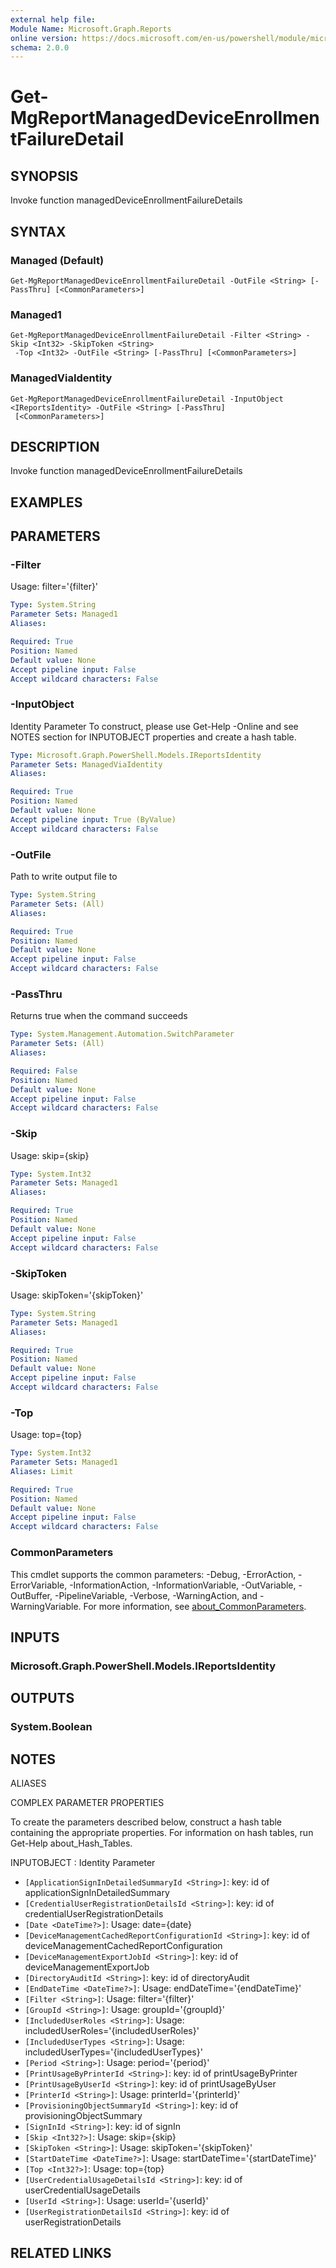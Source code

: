 ```yaml
---
external help file:
Module Name: Microsoft.Graph.Reports
online version: https://docs.microsoft.com/en-us/powershell/module/microsoft.graph.reports/get-mgreportmanageddeviceenrollmentfailuredetail
schema: 2.0.0
---
```


# Get-MgReportManagedDeviceEnrollmentFailureDetail

## SYNOPSIS
Invoke function managedDeviceEnrollmentFailureDetails

## SYNTAX

### Managed (Default)
```
Get-MgReportManagedDeviceEnrollmentFailureDetail -OutFile <String> [-PassThru] [<CommonParameters>]
```

### Managed1
```
Get-MgReportManagedDeviceEnrollmentFailureDetail -Filter <String> -Skip <Int32> -SkipToken <String>
 -Top <Int32> -OutFile <String> [-PassThru] [<CommonParameters>]
```

### ManagedViaIdentity
```
Get-MgReportManagedDeviceEnrollmentFailureDetail -InputObject <IReportsIdentity> -OutFile <String> [-PassThru]
 [<CommonParameters>]
```

## DESCRIPTION
Invoke function managedDeviceEnrollmentFailureDetails

## EXAMPLES

## PARAMETERS

### -Filter
Usage: filter='{filter}'

```yaml
Type: System.String
Parameter Sets: Managed1
Aliases:

Required: True
Position: Named
Default value: None
Accept pipeline input: False
Accept wildcard characters: False
```

### -InputObject
Identity Parameter
To construct, please use Get-Help -Online and see NOTES section for INPUTOBJECT properties and create a hash table.

```yaml
Type: Microsoft.Graph.PowerShell.Models.IReportsIdentity
Parameter Sets: ManagedViaIdentity
Aliases:

Required: True
Position: Named
Default value: None
Accept pipeline input: True (ByValue)
Accept wildcard characters: False
```

### -OutFile
Path to write output file to

```yaml
Type: System.String
Parameter Sets: (All)
Aliases:

Required: True
Position: Named
Default value: None
Accept pipeline input: False
Accept wildcard characters: False
```

### -PassThru
Returns true when the command succeeds

```yaml
Type: System.Management.Automation.SwitchParameter
Parameter Sets: (All)
Aliases:

Required: False
Position: Named
Default value: None
Accept pipeline input: False
Accept wildcard characters: False
```

### -Skip
Usage: skip={skip}

```yaml
Type: System.Int32
Parameter Sets: Managed1
Aliases:

Required: True
Position: Named
Default value: None
Accept pipeline input: False
Accept wildcard characters: False
```

### -SkipToken
Usage: skipToken='{skipToken}'

```yaml
Type: System.String
Parameter Sets: Managed1
Aliases:

Required: True
Position: Named
Default value: None
Accept pipeline input: False
Accept wildcard characters: False
```

### -Top
Usage: top={top}

```yaml
Type: System.Int32
Parameter Sets: Managed1
Aliases: Limit

Required: True
Position: Named
Default value: None
Accept pipeline input: False
Accept wildcard characters: False
```

### CommonParameters
This cmdlet supports the common parameters: -Debug, -ErrorAction, -ErrorVariable, -InformationAction, -InformationVariable, -OutVariable, -OutBuffer, -PipelineVariable, -Verbose, -WarningAction, and -WarningVariable. For more information, see [about_CommonParameters](http://go.microsoft.com/fwlink/?LinkID=113216).

## INPUTS

### Microsoft.Graph.PowerShell.Models.IReportsIdentity

## OUTPUTS

### System.Boolean

## NOTES

ALIASES

COMPLEX PARAMETER PROPERTIES

To create the parameters described below, construct a hash table containing the appropriate properties. For information on hash tables, run Get-Help about_Hash_Tables.


INPUTOBJECT <IReportsIdentity>: Identity Parameter
  - `[ApplicationSignInDetailedSummaryId <String>]`: key: id of applicationSignInDetailedSummary
  - `[CredentialUserRegistrationDetailsId <String>]`: key: id of credentialUserRegistrationDetails
  - `[Date <DateTime?>]`: Usage: date={date}
  - `[DeviceManagementCachedReportConfigurationId <String>]`: key: id of deviceManagementCachedReportConfiguration
  - `[DeviceManagementExportJobId <String>]`: key: id of deviceManagementExportJob
  - `[DirectoryAuditId <String>]`: key: id of directoryAudit
  - `[EndDateTime <DateTime?>]`: Usage: endDateTime='{endDateTime}'
  - `[Filter <String>]`: Usage: filter='{filter}'
  - `[GroupId <String>]`: Usage: groupId='{groupId}'
  - `[IncludedUserRoles <String>]`: Usage: includedUserRoles='{includedUserRoles}'
  - `[IncludedUserTypes <String>]`: Usage: includedUserTypes='{includedUserTypes}'
  - `[Period <String>]`: Usage: period='{period}'
  - `[PrintUsageByPrinterId <String>]`: key: id of printUsageByPrinter
  - `[PrintUsageByUserId <String>]`: key: id of printUsageByUser
  - `[PrinterId <String>]`: Usage: printerId='{printerId}'
  - `[ProvisioningObjectSummaryId <String>]`: key: id of provisioningObjectSummary
  - `[SignInId <String>]`: key: id of signIn
  - `[Skip <Int32?>]`: Usage: skip={skip}
  - `[SkipToken <String>]`: Usage: skipToken='{skipToken}'
  - `[StartDateTime <DateTime?>]`: Usage: startDateTime='{startDateTime}'
  - `[Top <Int32?>]`: Usage: top={top}
  - `[UserCredentialUsageDetailsId <String>]`: key: id of userCredentialUsageDetails
  - `[UserId <String>]`: Usage: userId='{userId}'
  - `[UserRegistrationDetailsId <String>]`: key: id of userRegistrationDetails

## RELATED LINKS

